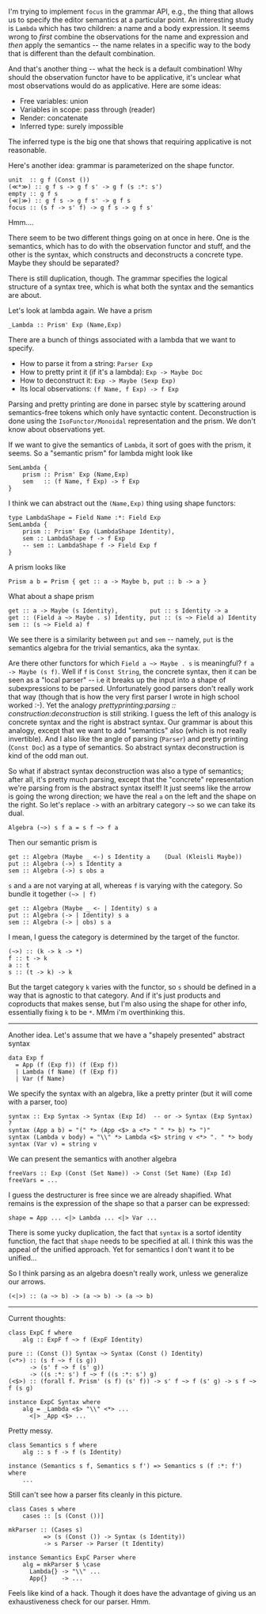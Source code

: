 I'm trying to implement `focus` in the grammar API, e.g., the thing that allows
us to specify the editor semantics at a particular point.  An interesting study
is `Lambda` which has two children: a name and a body expression.  It seems
wrong to *first* combine the observations for the name and expression and *then*
apply the semantics -- the name relates in a specific way to the body that is
different than the default combination.

And that's another thing -- what the heck is a default combination!  Why should
the observation functor have to be applicative, it's unclear what most
observations would do as applicative.  Here are some ideas:

* Free variables: union
* Variables in scope: pass through (reader)
* Render: concatenate
* Inferred type: surely impossible

The inferred type is the big one that shows that requiring applicative is not
reasonable.

Here's another idea: grammar is parameterized on the shape functor.

    unit  :: g f (Const ())
    (≪*≫) :: g f s -> g f s' -> g f (s :*: s')
    empty :: g f s
    (≪|≫) :: g f s -> g f s' -> g f s
    focus :: (s f -> s' f) -> g f s -> g f s'

Hmm....

There seem to be two different things going on at once in here.  One is the
semantics, which has to do with the observation functor and stuff, and the other
is the syntax, which constructs and deconstructs a concrete type.  Maybe they
should be separated?

There is still duplication, though.  The grammar specifies the logical structure
of a syntax tree, which is what both the syntax and the semantics are about. 

Let's look at lambda again.  We have a prism

    _Lambda :: Prism' Exp (Name,Exp)

There are a bunch of things associated with a lambda that we want to specify.

* How to parse it from a string: `Parser Exp`
* How to pretty print it (if it's a lambda): `Exp -> Maybe Doc`
* How to deconstruct it: `Exp -> Maybe (Sexp Exp)`
* Its local observations: `(f Name, f Exp) -> f Exp`

Parsing and pretty printing are done in parsec style by scattering around
semantics-free tokens which only have syntactic content.  Deconstruction is done
using the `IsoFunctor/Monoidal` representation and the prism.  We don't know
about observations yet.

If we want to give the semantics of `Lambda`, it sort of goes with the prism, it
seems.  So a "semantic prism" for lambda might look like

    SemLambda {
        prism :: Prism' Exp (Name,Exp)
        sem   :: (f Name, f Exp) -> f Exp
    }

I think we can abstract out the `(Name,Exp)` thing using shape functors:

    type LambdaShape = Field Name :*: Field Exp
    SemLambda {
        prism :: Prism' Exp (LambdaShape Identity),
        sem :: LambdaShape f -> f Exp
        -- sem :: LambdaShape f -> Field Exp f
    }

A prism looks like

    Prism a b = Prism { get :: a -> Maybe b, put :: b -> a }

What about a shape prism

    get :: a -> Maybe (s Identity),         put :: s Identity -> a
    get :: (Field a ~> Maybe . s) Identity, put :: (s ~> Field a) Identity
    sem :: (s ~> Field a) f

We see there is a similarity between `put` and `sem` -- namely, `put` is the
semantics algebra for the trivial semantics, aka the syntax.

Are there other functors for which `Field a ~> Maybe . s` is meaningful? 
`f a -> Maybe (s f)`.  Well if `f` is `Const String`, the concrete syntax, then
it can be seen as a "local parser" -- i.e it breaks up the input into a shape of
subexpressions to be parsed.  Unfortunately good parsers don't really work that
way (though that is how the very first parser I wrote in high school worked :-).
Yet the analogy *prettyprinting:parsing :: construction:deconstruction* is
still striking.  I guess the left of this analogy is concrete syntax and the
right is abstract syntax.  Our grammar is about this analogy, except that we
want to add "semantics" also (which is not really invertible).  And I also like
the angle of parsing (`Parser`) and pretty printing (`Const Doc`) as a type of
semantics.  So abstract syntax deconstruction is kind of the odd man out.

So what if abstract syntax deconstruction was also a type of semantics; after
all, it's pretty much parsing, except that the "concrete" representation we're
parsing from is the abstract syntax itself!  It just seems like the arrow is
going the wrong direction; we have the real `a` on the left and the shape on the
right.  So let's replace `->` with an arbitrary category `~>` so we can take its
dual.

    Algebra (~>) s f a = s f ~> f a

Then our semantic prism is

    get :: Algebra (Maybe _ <-) s Identity a    (Dual (Kleisli Maybe))
    put :: Algebra (->) s Identity a
    sem :: Algebra (->) s obs a

`s` and `a` are not varying at all, whereas `f` is varying with the category. So
bundle it together `(~> | f)`

    get :: Algebra (Maybe _ <- | Identity) s a
    put :: Algebra (-> | Identity) s a
    sem :: Algebra (-> | obs) s a

I mean, I guess the category is determined by the target of the functor.

    (~>) :: (k -> k -> *)
    f :: t -> k
    a :: t
    s :: (t -> k) -> k

But the target category `k` varies with the functor, so `s` should be defined in
a way that is agnostic to that category.   And if it's just products and
coproducts that makes sense, but I'm also using the shape for other info,
essentially fixing `k` to be `*`.  MMm i'm overthinking this.

------------

Another idea.  Let's assume that we have a "shapely presented" abstract syntax

    data Exp f
      = App (f (Exp f)) (f (Exp f))
      | Lambda (f Name) (f (Exp f))
      | Var (f Name)

We specify the syntax with an algebra, like a pretty printer (but it will come
with a parser, too)

    syntax :: Exp Syntax -> Syntax (Exp Id)  -- or -> Syntax (Exp Syntax) ?
    syntax (App a b) = "(" *> (App <$> a <*> " " *> b) *> ")"
    syntax (Lambda v body) = "\\" *> Lambda <$> string v <*> ". " *> body
    syntax (Var v) = string v

We can present the semantics with another algebra

    freeVars :: Exp (Const (Set Name)) -> Const (Set Name) (Exp Id)
    freeVars = ...

I guess the destructurer is free since we are already shapified.  What remains
is the expression of the shape so that a parser can be expressed:

    shape = App ... <|> Lambda ... <|> Var ...

There is some yucky duplication, the fact that `syntax` is a sortof identity
function, the fact that `shape` needs to be specified at all.  I think this was
the appeal of the unified approach.  Yet for semantics I don't want it to be
unified...

So I think parsing as an algebra doesn't really work, unless we generalize our
arrows.

    (<|>) :: (a ~> b) -> (a ~> b) -> (a ~> b)

-------

Current thoughts:

    class ExpC f where
        alg :: ExpF f ~> f (ExpF Identity)

    pure :: (Const ()) Syntax ~> Syntax (Const () Identity)
    (<*>) :: (s f ~> f (s g)) 
          -> (s' f ~> f (s' g)) 
          -> ((s :*: s') f ~> f ((s :*: s') g)
    (<$>) :: (forall f. Prism' (s f) (s' f)) -> s' f ~> f (s' g) -> s f ~> f (s g)

    instance ExpC Syntax where
        alg = _Lambda <$> "\\" <*> ...
          <|> _App <$> ...

Pretty messy.

    class Semantics s f where
        alg :: s f -> f (s Identity)

    instance (Semantics s f, Semantics s f') => Semantics s (f :*: f') where
        ...

Still can't see how a parser fits cleanly in this picture.

    class Cases s where
        cases :: [s (Const ())]

    mkParser :: (Cases s)
              => (s (Const ()) -> Syntax (s Identity)) 
              -> s Parser -> Parser (t Identity)

    instance Semantics ExpC Parser where
        alg = mkParser $ \case
          Lambda{} -> "\\" ...
          App{}    -> ...

Feels like kind of a hack.  Though it does have the advantage of giving us an
exhaustiveness check for our parser.  Hmm.
